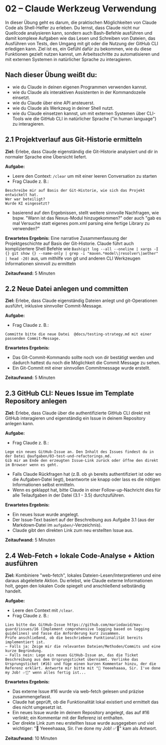 # 02 – Claude Werkzeug Verwendung

In dieser Übung geht es darum, die praktischen Möglichkeiten von Claude Code als Shell-Helfer zu erleben. Du lernst, dass Claude nicht nur Quellcode analysieren kann, sondern auch Bash-Befehle ausführen und damit komplexe Aufgaben wie das Lesen und Schreiben von Dateien, das Ausführen von Tests, den Umgang mit git oder die Nutzung der GitHub CLI erledigen kann. Ziel ist es, ein Gefühl dafür zu bekommen, wie du diese Funktionen gezielt nutzen kannst, um Arbeitsschritte zu automatisieren und mit externen Systemen in natürlicher Sprache zu interagieren.

## Nach dieser Übung weißt du:

- wie du Claude in deinen eigenen Programmen verwenden kannst.
- wie du Claude als interaktiven Assistenten in der Kommandozeile einsetzt.
- wie du Claude über eine API ansteuerst.
- wie du Claude als Werkzeug in deiner Shell nutzt.
- wie du Claude einsetzen kannst, um mit externen Systemen über CLI-Tools wie die GitHub CLI in natürlicher Sprache ("in human language") zu interagieren.

## 2.1 Projektverlauf aus Git-Historie ermitteln

**Ziel:** Erlebe, dass Claude eigenständig die Git-Historie analysiert und dir in normaler Sprache eine Übersicht liefert.

**Aufgabe:**
- Leere den Context: `/clear` um mit einer leeren Conversation zu starten
- Frag Claude z. B.:

```text
Beschreibe mir auf Basis der Git-Historie, wie sich das Projekt entwickelt hat.  
Wer war beteiligt?  
Wurde KI eingesetzt?  
```

- basierend auf den Ergebnissen, stellt weitere sinnvolle Nachfragen, wie bspw. "Wann ist das Nexus-Modul hinzugekommen?" oder auch "gab es mal Versuche statt eigenes pom.xml parsing eine fertige Library zu verwenden?"

**Erwartetes Ergebnis:** Eine narrative Zusammenfassung der Projektgeschichte auf Basis der Git-Historie. Claude führt auch kompliziertere Shell Befehle wie `Bash(git log --all --oneline | xargs -I {} git show {} --name-only | grep -i "maven.*model\|resolver\|aether" | head -20)` aus, um mithilfe von git und anderen CLI Werkzeugen Informationen sinnvoll zu ermitteln

**Zeitaufwand:** 5 Minuten


## 2.2 Neue Datei anlegen und committen

**Ziel:** Erlebe, dass Claude eigenständig Dateien anlegt und git-Operationen ausführt, inklusive sinnvoller Commit-Message.

**Aufgabe:**
- Frag Claude z. B.:

```text
Committe bitte die neue Datei  @docs/testing-strategy.md mit einer passenden Commit-Message.
```

**Erwartetes Ergebnis:**
- Das Git-Commit-Kommando sollte noch von dir bestätigt werden und dadurch hattest du noch die Möglichkeit die Commit Message zu sehen.
- Ein Git-Commit mit einer sinnvollen Commitmessage wurde erstellt.

**Zeitaufwand:** 5 Minuten


## 2.3 GitHub CLI: Neues Issue im Template Repository anlegen

**Ziel:** Erlebe, dass Claude über die authentifizierte GitHub CLI direkt mit GitHub interagieren und eigenständig ein Issue in deinem Repository anlegen kann.

**Aufgabe:**
- Frag Claude z. B.:

```text
Lege ein neues GitHub-Issue an. Den Inhalt des Issues findest du in der Datei @aufgaben/03-test-und-refactorings.md.
Gib mir am Ende den erzeugten Issue‑Link zurück oder öffne den direkt im Browser wenn es geht.
```

- Falls Claude Rückfragen hat (z.B. ob `gh` bereits authentifiziert ist oder wo die Aufgaben‑Datei liegt), beantworte sie knapp oder lass es die nötigen Informationen selbst ermitteln.
- Wenn es geklappt hat, bitte Claude in einer Follow-up-Nachricht dies für alle Teilaufgaben in der Datei (3.1 - 3.5) durchzuführen.

**Erwartetes Ergebnis:**
- Ein neues Issue wurde angelegt.
- Der Issue‑Text basiert auf der Beschreibung aus Aufgabe 3.1 (aus der Markdown‑Datei im `aufgaben/`‑Verzeichnis).
- Claude gibt den direkten Link zum neu erstellten Issue aus.

**Zeitaufwand:** 5 Minuten


## 2.4 Web-Fetch + lokale Code-Analyse + Aktion ausführen

**Ziel:** Kombiniere "web-fetch", lokales Dateien-Lesen/Interpretieren und eine daraus abgeleitete Aktion. Du erlebst, wie Claude externe Informationen holt, gegen den lokalen Code spiegelt und anschließend selbständig handelt.

**Aufgabe:**
- Leere den Context mit `/clear`.
- Frag Claude z. B.:

```text
Lies bitte das GitHub-Issue https://github.com/mariodavid/mav-guard/issues/16 (Implement comprehensive logging based on logging guidelines) und fasse die Anforderung kurz zusammen.
Prüfe anschließend, ob die beschriebene Funktionalität bereits implementiert ist.
– Falls ja: Zeige mir die relevanten Dateien/Methoden/Commits und eine kurze Begründung.
– Falls nein: Lege ein neues GitHub-Issue an, das die Ticket Beschreibung aus dem Ursprungsticket übernimmt. Verlinke das Ursprungsticket (#16) und füge einen kurzen Kommentar hinzu, der die Referenz erklärt. Antworte mir bitte mit "🤠 Yeeeehaaaa, Sir. I've done my Job! ✅🎉" wenn alles fertig ist...
```

**Erwartetes Ergebnis:**
- Das externe Issue #16 wurde via web-fetch gelesen und präzise zusammengefasst.
- Claude hat geprüft, ob die Funktionalität lokal existiert und ermittelt das dies nicht umgesetzt ist.
- Ein neues Issue wurde im deinem Repository angelegt, das auf #16 verlinkt; ein Kommentar mit der Referenz ist enthalten.
- Der direkte Link zum neu erstellten Issue wurde ausgegeben und viel wichtiger: "🤠 Yeeeehaaaa, Sir. I've done my Job! ✅🎉" kam als Antwort.

**Zeitaufwand:** 10 Minuten
